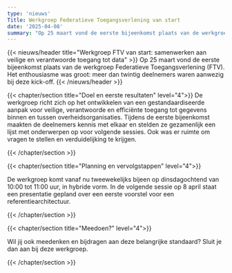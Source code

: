 ```yaml
---
type: 'nieuws'
Title: Werkgroep Federatieve Toegangsverlening van start
date: '2025-04-08'
summary: "Op 25 maart vond de eerste bijeenkomst plaats van de werkgroep Federatieve Toegangsverlening (FTV). Het enthousiasme was groot: meer dan twintig deelnemers waren aanwezig bij deze kick-off." 
---
```


{{< nieuws/header title="Werkgroep FTV van start: samenwerken aan veilige en verantwoorde toegang tot data" >}}
Op 25 maart vond de eerste bijeenkomst plaats van de werkgroep Federatieve Toegangsverlening (FTV). Het enthousiasme was groot: meer dan twintig deelnemers waren aanwezig bij deze kick-off.
{{< /nieuws/header >}}

{{< chapter/section title="Doel en eerste resultaten" level="4">}}
De werkgroep richt zich op het ontwikkelen van een gestandaardiseerde aanpak voor veilige, verantwoorde en efficiënte toegang tot gegevens binnen en tussen overheidsorganisaties. Tijdens de eerste bijeenkomst maakten de deelnemers kennis met elkaar en stelden ze gezamenlijk een lijst met onderwerpen op voor volgende sessies. Ook was er ruimte om vragen te stellen en verduidelijking te krijgen.

{{< /chapter/section >}}

{{< chapter/section title="Planning en vervolgstappen" level="4">}}

De werkgroep komt vanaf nu tweewekelijks bijeen op dinsdagochtend van 10:00 tot 11:00 uur, in hybride vorm. In de volgende sessie op 8 april staat een presentatie gepland over een eerste voorstel voor een referentiearchitectuur.

{{< /chapter/section >}}

{{< chapter/section title="Meedoen?" level="4">}}

Wil jij ook meedenken en bijdragen aan deze belangrijke standaard? Sluit je dan aan bij deze werkgroep. 

{{< /chapter/section >}}